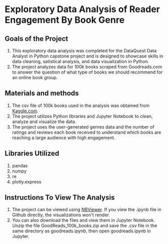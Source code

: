 # Exploratory Data Analysis of Reader Engagement By Book Genre
## Goals of the Project
1. This exploratory data analysis was completed for the DataQuest Data Analyst in Python capstone project and is designed to showcase skills in data cleaning, satistical analysis, and data visualization in Python.
2. The project analyzes data for 100k books scraped from Goodreads.com to answer the question of what type of books we should recommend for an online book group.

## Materials and methods
1. The csv file of 100k books used in the analysis was obtained from [Kaggle.com](https://www.kaggle.com/datasets/mdhamani/goodreads-books-100k).
2. The project utilizes Python libraries and Jupyter Notebook to clean, analyze and visualize the data.
3. The project uses the user-generated genres data and the number of ratings and reviews each book received to understand which books are reaching a large audience with high engagement.

## Libraries Utilized
1. pandas
2. numpy
3. re
4. plotly.express

## Instructions To View The Analysis
1. The project can be viewed using [NBViewer](https://nbviewer.org/github/sarabogush/goodreads/blob/main/goodreads.ipynb). If you view the .ipynb file in Github directly, the visualizations won't render.
2. You can also download the files and view them in Jupyter Notebook. Unzip the file GoodReads_100k_books.zip and save the .csv file in the same directory as goodreads.ipynb, then open goodreads.ipynb in Jupyter.
